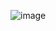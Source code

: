 ![image](https://github.com/mohamed44654/Task-1-Doploma/assets/69115922/3cf4f9a6-5be9-4370-a007-10e0e6c3f961)
